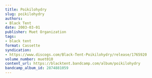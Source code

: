 ```yaml
---
title: Poikilohydry
slug: poikilohydry
authors:
- Black Tent
date: 2003-03-01
publisher: Muet Organization
tags:
- black tent
format: Cassette
syndication:
- https://www.discogs.com/Black-Tent-Poikilohydry/release/1765920
volume_number: muet010
content_url: https://blacktent.bandcamp.com/album/poikilohydry
bandcamp_album_id: 2874881059
---
```

